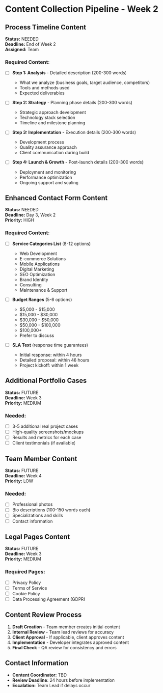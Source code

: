 # Content Collection Pipeline - Week 2

## Process Timeline Content
**Status:** NEEDED  
**Deadline:** End of Week 2  
**Assigned:** Team

### Required Content:
- [ ] **Step 1: Analysis** - Detailed description (200-300 words)
  - What we analyze (business goals, target audience, competitors)
  - Tools and methods used
  - Expected deliverables
  
- [ ] **Step 2: Strategy** - Planning phase details (200-300 words)
  - Strategic approach development
  - Technology stack selection
  - Timeline and milestone planning
  
- [ ] **Step 3: Implementation** - Execution details (200-300 words)
  - Development process
  - Quality assurance approach
  - Client communication during build
  
- [ ] **Step 4: Launch & Growth** - Post-launch details (200-300 words)
  - Deployment and monitoring
  - Performance optimization
  - Ongoing support and scaling

## Enhanced Contact Form Content
**Status:** NEEDED  
**Deadline:** Day 3, Week 2  
**Priority:** HIGH

### Required Content:
- [ ] **Service Categories List** (8-12 options)
  - Web Development
  - E-commerce Solutions
  - Mobile Applications
  - Digital Marketing
  - SEO Optimization
  - Brand Identity
  - Consulting
  - Maintenance & Support

- [ ] **Budget Ranges** (5-6 options)
  - $5,000 - $15,000
  - $15,000 - $30,000
  - $30,000 - $50,000
  - $50,000 - $100,000
  - $100,000+
  - Prefer to discuss

- [ ] **SLA Text** (response time guarantees)
  - Initial response: within 4 hours
  - Detailed proposal: within 48 hours
  - Project kickoff: within 1 week

## Additional Portfolio Cases
**Status:** FUTURE  
**Deadline:** Week 3  
**Priority:** MEDIUM

### Needed:
- [ ] 3-5 additional real project cases
- [ ] High-quality screenshots/mockups
- [ ] Results and metrics for each case
- [ ] Client testimonials (if available)

## Team Member Content
**Status:** FUTURE  
**Deadline:** Week 4  
**Priority:** LOW

### Needed:
- [ ] Professional photos
- [ ] Bio descriptions (100-150 words each)
- [ ] Specializations and skills
- [ ] Contact information

## Legal Pages Content
**Status:** FUTURE  
**Deadline:** Week 3  
**Priority:** MEDIUM

### Required Pages:
- [ ] Privacy Policy
- [ ] Terms of Service  
- [ ] Cookie Policy
- [ ] Data Processing Agreement (GDPR)

## Content Review Process
1. **Draft Creation** - Team member creates initial content
2. **Internal Review** - Team lead reviews for accuracy
3. **Client Approval** - If applicable, client approves content
4. **Implementation** - Developer integrates approved content
5. **Final Check** - QA review for consistency and errors

## Contact Information
- **Content Coordinator:** TBD
- **Review Deadline:** 24 hours before implementation
- **Escalation:** Team Lead if delays occur 